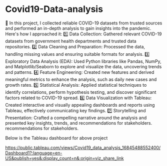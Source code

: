 # Covid19-Data-analysis

📌 In this project, I collected reliable COVID-19 datasets from trusted sources and performed an in-depth analysis to gain insights into the pandemic. Here's how I approached it:
1️⃣ Data Collection: Gathered relevant COVID-19 datasets from government health departments and trusted data repositories.
2️⃣ Data Cleaning and Preparation: Processed the data, handling missing values and ensuring suitable formats for analysis.
3️⃣ Exploratory Data Analysis (EDA): Used Python libraries like Pandas, NumPy, and Matplotlib/Seaborn to explore and visualize the data, uncovering trends and patterns.
4️⃣ Feature Engineering: Created new features and derived meaningful metrics to enhance the analysis, such as daily new cases and growth rates.
5️⃣ Statistical Analysis: Applied statistical techniques to identify correlations, perform hypothesis testing, and discover significant factors related to COVID-19 spread.
6️⃣ Data Visualization with Tableau: Created interactive and visually appealing dashboards and reports using Tableau, effectively communicating key findings.
7️⃣ Storytelling and Presentation: Crafted a compelling narrative around the analysis and presented key insights, trends, and recommendations for stakeholders. recommendations for stakeholders.

Below is the Tableau dashboard for above project

https://public.tableau.com/views/Covid19_data_analysis_16845488552400/Dashboard1?:language=en-US&publish=yes&:display_count=n&:origin=viz_share_link
